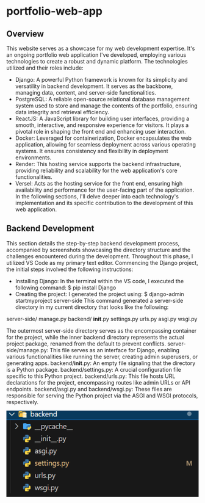 ﻿# portfolio-web-app
## Overview
This website serves as a showcase for my web development expertise. It's an ongoing portfolio web application I've developed, employing various technologies to create a robust and dynamic platform. The technologies utilized and their roles include:
* Django: A powerful Python framework is known for its simplicity and versatility in backend development. It serves as the backbone, managing data, content, and server-side functionalities.
*	PostgreSQL: A reliable open-source relational database management system used to store and manage the contents of the portfolio, ensuring data integrity and retrieval efficiency.
*	ReactJS: A JavaScript library for building user interfaces, providing a smooth, interactive, and responsive experience for visitors. It plays a pivotal role in shaping the front end and enhancing user interaction.
*	Docker: Leveraged for containerization, Docker encapsulates the web application, allowing for seamless deployment across various operating systems. It ensures consistency and flexibility in deployment environments.
*	Render: This hosting service supports the backend infrastructure, providing reliability and scalability for the web application's core functionalities.
*	Versel: Acts as the hosting service for the front end, ensuring high availability and performance for the user-facing part of the application.
In the following sections, I'll delve deeper into each technology's implementation and its specific contribution to the development of this web application.

## Backend Development

This section details the step-by-step backend development process, accompanied by screenshots showcasing the directory structure and the challenges encountered during the development. Throughout this phase, I utilized VS Code as my primary text editor.
Commencing the Django project, the initial steps involved the following instructions: 
* Installing Django:
In the terminal within the VS code, I executed the following command:
 $ pip install Django
* Creating the project:
I generated the project using:
$ django-admin startmyproject server-side
This command generated a server-side directory in my current directory that looks like the following:

server-side/
   	 manage.py
    	 backend/
        __init__.py
        settings.py
        urls.py
        asgi.py
        wsgi.py

The outermost server-side directory serves as the encompassing container for the project, while the inner backend directory represents the actual project package, renamed from the default to prevent conflicts.
server-side/manage.py: This file serves as an interface for Django, enabling various functionalities like running the server, creating admin superusers, or generating apps.
backend/__init__.py: An empty file signaling that the directory is a Python package.
backend/settings.py: A crucial configuration file specific to this Python project.
backend/urls.py: This file hosts URL declarations for the project, encompassing routes like admin URLs or API endpoints.
backend/asgi.py and backend/wsgi.py: These files are responsible for serving the Python project via the ASGI and WSGI protocols, respectively.

![backend](https://github.com/abdou19-97/Portfolio-backend/blob/main/backend.png?raw=true)

